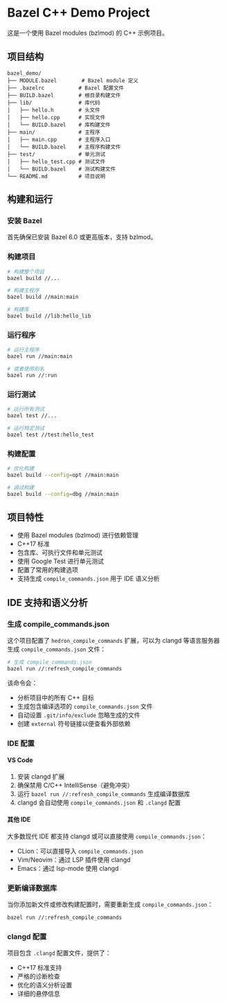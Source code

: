 # Bazel C++ Demo Project

这是一个使用 Bazel modules (bzlmod) 的 C++ 示例项目。

## 项目结构

```
bazel_demo/
├── MODULE.bazel        # Bazel module 定义
├── .bazelrc           # Bazel 配置文件
├── BUILD.bazel        # 根目录构建文件
├── lib/               # 库代码
│   ├── hello.h        # 头文件
│   ├── hello.cpp      # 实现文件
│   └── BUILD.bazel    # 库构建文件
├── main/              # 主程序
│   ├── main.cpp       # 主程序入口
│   └── BUILD.bazel    # 主程序构建文件
├── test/              # 单元测试
│   ├── hello_test.cpp # 测试文件
│   └── BUILD.bazel    # 测试构建文件
└── README.md          # 项目说明
```

## 构建和运行

### 安装 Bazel

首先确保已安装 Bazel 6.0 或更高版本，支持 bzlmod。

### 构建项目

```bash
# 构建整个项目
bazel build //...

# 构建主程序
bazel build //main:main

# 构建库
bazel build //lib:hello_lib
```

### 运行程序

```bash
# 运行主程序
bazel run //main:main

# 或者使用别名
bazel run //:run
```

### 运行测试

```bash
# 运行所有测试
bazel test //...

# 运行特定测试
bazel test //test:hello_test
```

### 构建配置

```bash
# 优化构建
bazel build --config=opt //main:main

# 调试构建
bazel build --config=dbg //main:main
```

## 项目特性

- 使用 Bazel modules (bzlmod) 进行依赖管理
- C++17 标准
- 包含库、可执行文件和单元测试
- 使用 Google Test 进行单元测试
- 配置了常用的构建选项
- 支持生成 `compile_commands.json` 用于 IDE 语义分析

## IDE 支持和语义分析

### 生成 compile_commands.json

这个项目配置了 `hedron_compile_commands` 扩展，可以为 clangd 等语言服务器生成 `compile_commands.json` 文件：

```bash
# 生成 compile_commands.json
bazel run //:refresh_compile_commands
```

该命令会：
- 分析项目中的所有 C++ 目标
- 生成包含编译选项的 `compile_commands.json` 文件
- 自动设置 `.git/info/exclude` 忽略生成的文件
- 创建 `external` 符号链接以便查看外部依赖

### IDE 配置

#### VS Code
1. 安装 clangd 扩展
2. 确保禁用 C/C++ IntelliSense（避免冲突）
3. 运行 `bazel run //:refresh_compile_commands` 生成编译数据库
4. clangd 会自动使用 `compile_commands.json` 和 `.clangd` 配置

#### 其他 IDE
大多数现代 IDE 都支持 clangd 或可以直接使用 `compile_commands.json`：
- CLion：可以直接导入 `compile_commands.json`
- Vim/Neovim：通过 LSP 插件使用 clangd
- Emacs：通过 lsp-mode 使用 clangd

### 更新编译数据库

当你添加新文件或修改构建配置时，需要重新生成 `compile_commands.json`：

```bash
bazel run //:refresh_compile_commands
```

### clangd 配置

项目包含 `.clangd` 配置文件，提供了：
- C++17 标准支持
- 严格的诊断检查
- 优化的语义分析设置
- 详细的悬停信息 